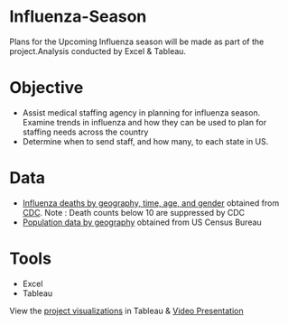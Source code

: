 # Influenza-Season
Plans for the Upcoming Influenza season will be made as part of the project.Analysis conducted by Excel & Tableau.

# Objective
* Assist medical staffing agency in planning for influenza season. Examine trends in influenza and how they can be used to plan for staffing needs across the country
* Determine when to send staff, and how many, to each state in US.

# Data
* [Influenza deaths by geography, time, age, and gender](https://coach-courses-us.s3.amazonaws.com/public/courses/da_program/CDC_Influenza_Deaths_edited.xlsx) obtained from [CDC](https://wonder.cdc.gov/ucd-icd10.html).  Note : Death counts below 10 are suppressed by CDC
* [Population data by geography](https://coach-courses-us.s3.amazonaws.com/public/courses/data-immersion/A1-A2_Influenza_Project/Census_Population_transformed_202101.csv) obtained from US Census Bureau

# Tools
* Excel
* Tableau

View the [project visualizations](https://public.tableau.com/app/profile/sruthy.sreekanth/viz/PreparingForInfluenzaSeason-2018/PreparingForInfluenzaseason) in Tableau & [Video Presentation](https://vimeo.com/807212839/688add0e95)



